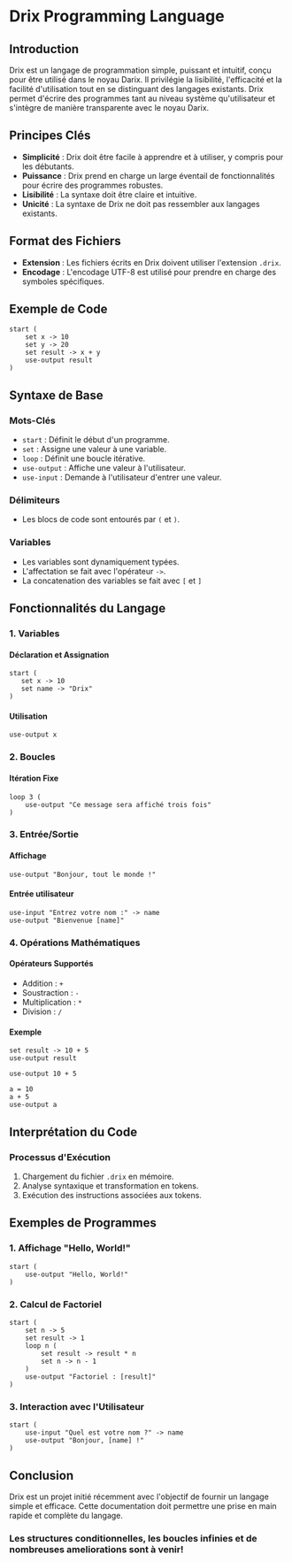 # Drix Programming Language

## Introduction
Drix est un langage de programmation simple, puissant et intuitif, conçu pour être utilisé dans le noyau Darix. Il privilégie la lisibilité, l'efficacité et la facilité d'utilisation tout en se distinguant des langages existants. Drix permet d'écrire des programmes tant au niveau système qu'utilisateur et s'intègre de manière transparente avec le noyau Darix.

## Principes Clés
- **Simplicité** : Drix doit être facile à apprendre et à utiliser, y compris pour les débutants.
- **Puissance** : Drix prend en charge un large éventail de fonctionnalités pour écrire des programmes robustes.
- **Lisibilité** : La syntaxe doit être claire et intuitive.
- **Unicité** : La syntaxe de Drix ne doit pas ressembler aux langages existants.

## Format des Fichiers
- **Extension** : Les fichiers écrits en Drix doivent utiliser l'extension `.drix`.
- **Encodage** : L'encodage UTF-8 est utilisé pour prendre en charge des symboles spécifiques.

## Exemple de Code
```drix
start (
    set x -> 10
    set y -> 20
    set result -> x + y
    use-output result
)
```

## Syntaxe de Base
### Mots-Clés
- `start` : Définit le début d'un programme.
- `set` : Assigne une valeur à une variable.
- `loop` : Définit une boucle itérative.
- `use-output` : Affiche une valeur à l'utilisateur.
- `use-input` : Demande à l'utilisateur d'entrer une valeur.

### Délimiteurs
- Les blocs de code sont entourés par `(` et `)`.

### Variables
- Les variables sont dynamiquement typées.
- L'affectation se fait avec l'opérateur `->`.
- La concatenation des variables se fait avec `[` et `]`

## Fonctionnalités du Langage
### 1. Variables
#### Déclaration et Assignation
```drix
start (
   set x -> 10
   set name -> "Drix"
)
```

#### Utilisation
```drix
use-output x
```

### 2. Boucles
#### Itération Fixe
```drix
loop 3 (
    use-output "Ce message sera affiché trois fois"
)
```

### 3. Entrée/Sortie
#### Affichage
```drix
use-output "Bonjour, tout le monde !"
```

#### Entrée utilisateur
```drix
use-input "Entrez votre nom :" -> name
use-output "Bienvenue [name]"
```

### 4. Opérations Mathématiques
#### Opérateurs Supportés
- Addition : `+`
- Soustraction : `-`
- Multiplication : `*`
- Division : `/`

#### Exemple
```drix
set result -> 10 + 5
use-output result

use-output 10 + 5

a = 10
a + 5
use-output a
```

## Interprétation du Code
### Processus d'Exécution
1. Chargement du fichier `.drix` en mémoire.
2. Analyse syntaxique et transformation en tokens.
3. Exécution des instructions associées aux tokens.

## Exemples de Programmes
### 1. Affichage "Hello, World!"
```drix
start (
    use-output "Hello, World!"
)
```

### 2. Calcul de Factoriel
```drix
start (
    set n -> 5
    set result -> 1
    loop n (
        set result -> result * n
        set n -> n - 1
    )
    use-output "Factoriel : [result]"
)
```

### 3. Interaction avec l'Utilisateur
```drix
start (
    use-input "Quel est votre nom ?" -> name
    use-output "Bonjour, [name] !"
)
```

## Conclusion
Drix est un projet initié récemment avec l'objectif de fournir un langage simple et efficace. Cette documentation doit permettre une prise en main rapide et complète du langage.

### Les structures conditionnelles, les boucles infinies et de nombreuses ameliorations sont à venir!

